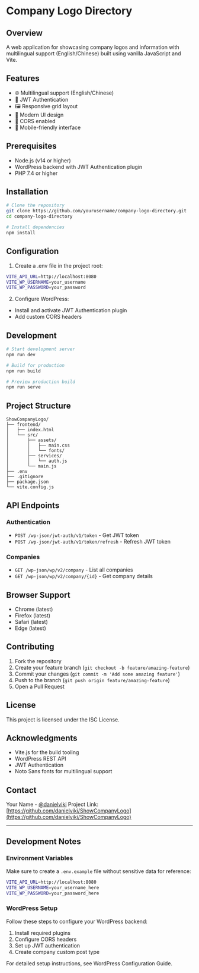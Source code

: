 # Company Logo Directory

## Overview
A web application for showcasing company logos and information with multilingual support (English/Chinese) built using vanilla JavaScript and Vite.

## Features
- 🌐 Multilingual support (English/Chinese)
- 🔐 JWT Authentication
- 🖼️ Responsive grid layout
- 🎨 Modern UI design
- 🔄 CORS enabled
- 📱 Mobile-friendly interface

## Prerequisites
- Node.js (v14 or higher)
- WordPress backend with JWT Authentication plugin
- PHP 7.4 or higher

## Installation

```bash
# Clone the repository
git clone https://github.com/yourusername/company-logo-directory.git
cd company-logo-directory

# Install dependencies
npm install
```

## Configuration

1. Create a .env file in the project root:

```bash
VITE_API_URL=http://localhost:8080
VITE_WP_USERNAME=your_username
VITE_WP_PASSWORD=your_password
```

2. Configure WordPress:
- Install and activate JWT Authentication plugin
- Add custom CORS headers

## Development

```bash
# Start development server
npm run dev

# Build for production
npm run build

# Preview production build
npm run serve
```

## Project Structure

```plaintext
ShowCompanyLogo/
├── frontend/
│   ├── index.html
│   └── src/
│       ├── assets/
│       │   ├── main.css
│       │   └── fonts/
│       ├── services/
│       │   └── auth.js
│       └── main.js
├── .env
├── .gitignore
├── package.json
└── vite.config.js
```

## API Endpoints

### Authentication
- `POST /wp-json/jwt-auth/v1/token` - Get JWT token
- `POST /wp-json/jwt-auth/v1/token/refresh` - Refresh JWT token

### Companies
- `GET /wp-json/wp/v2/company` - List all companies
- `GET /wp-json/wp/v2/company/{id}` - Get company details

## Browser Support
- Chrome (latest)
- Firefox (latest)
- Safari (latest)
- Edge (latest)

## Contributing
1. Fork the repository
2. Create your feature branch (`git checkout -b feature/amazing-feature`)
3. Commit your changes (`git commit -m 'Add some amazing feature'`)
4. Push to the branch (`git push origin feature/amazing-feature`)
5. Open a Pull Request

## License
This project is licensed under the ISC License.

## Acknowledgments
- Vite.js for the build tooling
- WordPress REST API
- JWT Authentication
- Noto Sans fonts for multilingual support

## Contact
Your Name - [@danielviki](https://github.com/danielviki)
Project Link: [https://github.com/danielviki/ShowCompanyLogo](https://github.com/danielviki/ShowCompanyLogo)

---

## Development Notes

### Environment Variables
Make sure to create a `.env.example` file without sensitive data for reference:

```bash
VITE_API_URL=http://localhost:8080
VITE_WP_USERNAME=your_username_here
VITE_WP_PASSWORD=your_password_here
```

### WordPress Setup
Follow these steps to configure your WordPress backend:

1. Install required plugins
2. Configure CORS headers
3. Set up JWT authentication
4. Create company custom post type

For detailed setup instructions, see WordPress Configuration Guide.
